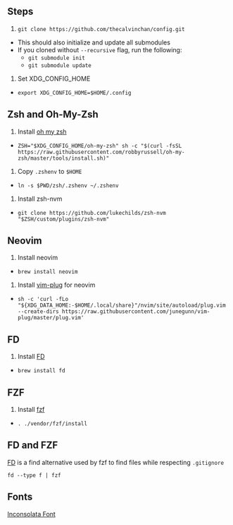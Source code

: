 ## Steps

1. `git clone https://github.com/thecalvinchan/config.git`
  - This should also initialize and update all submodules
  - If you cloned without `--recursive` flag, run the following:
    - `git submodule init`
    - `git submodule update`
1. Set XDG_CONFIG_HOME
  - `export XDG_CONFIG_HOME=$HOME/.config`

## Zsh and Oh-My-Zsh
1. Install [oh my zsh](https://github.com/robbyrussell/oh-my-zsh)
  - `ZSH="$XDG_CONFIG_HOME/oh-my-zsh" sh -c "$(curl -fsSL https://raw.githubusercontent.com/robbyrussell/oh-my-zsh/master/tools/install.sh)"`
1. Copy `.zshenv` to `$HOME`
  - `ln -s $PWD/zsh/.zshenv ~/.zshenv`
1. Install zsh-nvm
  - `git clone https://github.com/lukechilds/zsh-nvm "$ZSH/custom/plugins/zsh-nvm"`

## Neovim
1. Install neovim
  - `brew install neovim` 
1. Install [vim-plug](https://github.com/junegunn/vim-plug) for neovim
  - `sh -c 'curl -fLo "${XDG_DATA_HOME:-$HOME/.local/share}"/nvim/site/autoload/plug.vim --create-dirs https://raw.githubusercontent.com/junegunn/vim-plug/master/plug.vim'`

## FD
1. Install [FD](https://github.com/sharkdp/fd)
  - `brew install fd`

## FZF
1. Install [fzf](https://github.com/junegunn/fzf)
  - `. ./vendor/fzf/install`

## FD and FZF

[FD](https://github.com/sharkdp/fd) is a find alternative used by fzf to find
files while respecting `.gitignore`

```
fd --type f | fzf
```

## Fonts

[Inconsolata Font](http://www.levien.com/type/myfonts/inconsolata.html)
